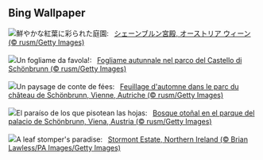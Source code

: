 ## Bing Wallpaper
![](https://www.bing.com/th?id=OHR.ViennaAutumn_JA-JP3547270203_UHD.jpg&w=1000)鮮やかな紅葉に彩られた庭園:&nbsp;&ensp;[シェーンブルン宮殿, オーストリア ウィーン (© rusm/Getty Images)](https://www.bing.com/th?id=OHR.ViennaAutumn_JA-JP3547270203_UHD.jpg)
<br><br/>
![](https://www.bing.com/th?id=OHR.ViennaAutumn_IT-IT9164239542_UHD.jpg&w=1000)Un fogliame da favola!:&nbsp;&ensp;[Fogliame autunnale nel parco del Castello di Schönbrunn (© rusm/Getty Images)](https://www.bing.com/th?id=OHR.ViennaAutumn_IT-IT9164239542_UHD.jpg)
<br><br/>
![](https://www.bing.com/th?id=OHR.ViennaAutumn_FR-FR6349704805_UHD.jpg&w=1000)Un paysage de conte de fées:&nbsp;&ensp;[Feuillage d'automne dans le parc du château de Schönbrunn, Vienne, Autriche (© rusm/Getty Images)](https://www.bing.com/th?id=OHR.ViennaAutumn_FR-FR6349704805_UHD.jpg)
<br><br/>
![](https://www.bing.com/th?id=OHR.ViennaAutumn_ES-ES4797164251_UHD.jpg&w=1000)El paraíso de los que pisotean las hojas:&nbsp;&ensp;[Bosque otoñal en el parque del palacio de Schönbrunn, Viena, Austria (© rusm/Getty Images)](https://www.bing.com/th?id=OHR.ViennaAutumn_ES-ES4797164251_UHD.jpg)
<br><br/>
![](https://www.bing.com/th?id=OHR.AutumnLeavesBelfastUK_EN-GB6693162192_UHD.jpg&w=1000)A leaf stomper's paradise:&nbsp;&ensp;[Stormont Estate, Northern Ireland (© Brian Lawless/PA Images/Getty Images)](https://www.bing.com/th?id=OHR.AutumnLeavesBelfastUK_EN-GB6693162192_UHD.jpg)
<br><br/>
